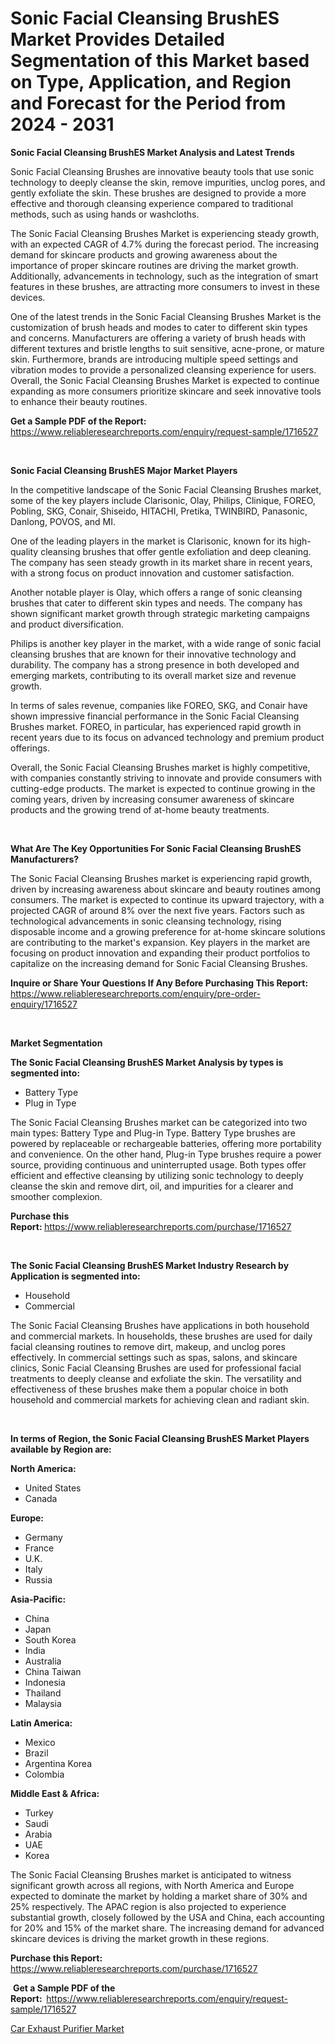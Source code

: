 <p><h1>Sonic Facial Cleansing BrushES Market Provides Detailed Segmentation of this Market based on Type, Application, and Region and Forecast for the Period from 2024 - 2031</h1></p><p><strong>Sonic Facial Cleansing BrushES Market Analysis and Latest Trends</strong></p>
<p><p>Sonic Facial Cleansing Brushes are innovative beauty tools that use sonic technology to deeply cleanse the skin, remove impurities, unclog pores, and gently exfoliate the skin. These brushes are designed to provide a more effective and thorough cleansing experience compared to traditional methods, such as using hands or washcloths.</p><p>The Sonic Facial Cleansing Brushes Market is experiencing steady growth, with an expected CAGR of 4.7% during the forecast period. The increasing demand for skincare products and growing awareness about the importance of proper skincare routines are driving the market growth. Additionally, advancements in technology, such as the integration of smart features in these brushes, are attracting more consumers to invest in these devices.</p><p>One of the latest trends in the Sonic Facial Cleansing Brushes Market is the customization of brush heads and modes to cater to different skin types and concerns. Manufacturers are offering a variety of brush heads with different textures and bristle lengths to suit sensitive, acne-prone, or mature skin. Furthermore, brands are introducing multiple speed settings and vibration modes to provide a personalized cleansing experience for users. Overall, the Sonic Facial Cleansing Brushes Market is expected to continue expanding as more consumers prioritize skincare and seek innovative tools to enhance their beauty routines.</p></p>
<p><strong>Get a Sample PDF of the Report:&nbsp;</strong> <a href="https://www.reliableresearchreports.com/enquiry/request-sample/1716527">https://www.reliableresearchreports.com/enquiry/request-sample/1716527</a></p>
<p>&nbsp;</p>
<p><strong>Sonic Facial Cleansing BrushES Major Market Players</strong></p>
<p><p>In the competitive landscape of the Sonic Facial Cleansing Brushes market, some of the key players include Clarisonic, Olay, Philips, Clinique, FOREO, Pobling, SKG, Conair, Shiseido, HITACHI, Pretika, TWINBIRD, Panasonic, Danlong, POVOS, and MI. </p><p>One of the leading players in the market is Clarisonic, known for its high-quality cleansing brushes that offer gentle exfoliation and deep cleaning. The company has seen steady growth in its market share in recent years, with a strong focus on product innovation and customer satisfaction. </p><p>Another notable player is Olay, which offers a range of sonic cleansing brushes that cater to different skin types and needs. The company has shown significant market growth through strategic marketing campaigns and product diversification.</p><p>Philips is another key player in the market, with a wide range of sonic facial cleansing brushes that are known for their innovative technology and durability. The company has a strong presence in both developed and emerging markets, contributing to its overall market size and revenue growth.</p><p>In terms of sales revenue, companies like FOREO, SKG, and Conair have shown impressive financial performance in the Sonic Facial Cleansing Brushes market. FOREO, in particular, has experienced rapid growth in recent years due to its focus on advanced technology and premium product offerings.</p><p>Overall, the Sonic Facial Cleansing Brushes market is highly competitive, with companies constantly striving to innovate and provide consumers with cutting-edge products. The market is expected to continue growing in the coming years, driven by increasing consumer awareness of skincare products and the growing trend of at-home beauty treatments.</p></p>
<p>&nbsp;</p>
<p><strong>What Are The Key Opportunities For Sonic Facial Cleansing BrushES Manufacturers?</strong></p>
<p><p>The Sonic Facial Cleansing Brushes market is experiencing rapid growth, driven by increasing awareness about skincare and beauty routines among consumers. The market is expected to continue its upward trajectory, with a projected CAGR of around 8% over the next five years. Factors such as technological advancements in sonic cleansing technology, rising disposable income and a growing preference for at-home skincare solutions are contributing to the market's expansion. Key players in the market are focusing on product innovation and expanding their product portfolios to capitalize on the increasing demand for Sonic Facial Cleansing Brushes.</p></p>
<p><strong>Inquire or Share Your Questions If Any Before Purchasing This Report:</strong> <a href="https://www.reliableresearchreports.com/enquiry/pre-order-enquiry/1716527">https://www.reliableresearchreports.com/enquiry/pre-order-enquiry/1716527</a></p>
<p>&nbsp;</p>
<p><strong>Market Segmentation</strong></p>
<p><strong>The Sonic Facial Cleansing BrushES Market Analysis by types is segmented into:</strong></p>
<p><ul><li>Battery Type</li><li>Plug in Type</li></ul></p>
<p><p>The Sonic Facial Cleansing Brushes market can be categorized into two main types: Battery Type and Plug-in Type. Battery Type brushes are powered by replaceable or rechargeable batteries, offering more portability and convenience. On the other hand, Plug-in Type brushes require a power source, providing continuous and uninterrupted usage. Both types offer efficient and effective cleansing by utilizing sonic technology to deeply cleanse the skin and remove dirt, oil, and impurities for a clearer and smoother complexion.</p></p>
<p><strong>Purchase this Report:&nbsp;</strong><a href="https://www.reliableresearchreports.com/purchase/1716527">https://www.reliableresearchreports.com/purchase/1716527</a></p>
<p>&nbsp;</p>
<p><strong>The Sonic Facial Cleansing BrushES Market Industry Research by Application is segmented into:</strong></p>
<p><ul><li>Household</li><li>Commercial</li></ul></p>
<p><p>The Sonic Facial Cleansing Brushes have applications in both household and commercial markets. In households, these brushes are used for daily facial cleansing routines to remove dirt, makeup, and unclog pores effectively. In commercial settings such as spas, salons, and skincare clinics, Sonic Facial Cleansing Brushes are used for professional facial treatments to deeply cleanse and exfoliate the skin. The versatility and effectiveness of these brushes make them a popular choice in both household and commercial markets for achieving clean and radiant skin.</p></p>
<p>&nbsp;</p>
<p><strong>In terms of Region, the Sonic Facial Cleansing BrushES Market Players available by Region are:</strong></p>
<p>
    <p> <strong> North America: </strong>
        <ul>
            <li>United States</li>
            <li>Canada</li>
        </ul>
        </p> 
    <p> <strong> Europe: </strong>
        <ul>
            <li>Germany</li>
            <li>France</li>
            <li>U.K.</li>
            <li>Italy</li>
            <li>Russia</li>
        </ul>
        </p> 
    <p> <strong> Asia-Pacific: </strong>
        <ul>
            <li>China</li>
            <li>Japan</li>
            <li>South Korea</li>
            <li>India</li>
            <li>Australia</li>
            <li>China Taiwan</li>
            <li>Indonesia</li>
            <li>Thailand</li>
            <li>Malaysia</li>
        </ul>
        </p> 
    <p> <strong> Latin America: </strong>
        <ul>
            <li>Mexico</li>
            <li>Brazil</li>
            <li>Argentina Korea</li>
            <li>Colombia</li>
        </ul>
        </p> 
    <p> <strong> Middle East & Africa: </strong>
        <ul>
            <li>Turkey</li>
            <li>Saudi</li>
            <li>Arabia</li>
            <li>UAE</li>
            <li>Korea</li>
        </ul>
    </p>
    </p>
<p><p>The Sonic Facial Cleansing Brushes market is anticipated to witness significant growth across all regions, with North America and Europe expected to dominate the market by holding a market share of 30% and 25% respectively. The APAC region is also projected to experience substantial growth, closely followed by the USA and China, each accounting for 20% and 15% of the market share. The increasing demand for advanced skincare devices is driving the market growth in these regions.</p></p>
<p><strong>Purchase this Report: </strong><a href="https://www.reliableresearchreports.com/purchase/1716527">https://www.reliableresearchreports.com/purchase/1716527</a></p>
<p>&nbsp;<strong>Get a Sample PDF of the Report:&nbsp;&nbsp;</strong><a href="https://www.reliableresearchreports.com/enquiry/request-sample/1716527">https://www.reliableresearchreports.com/enquiry/request-sample/1716527</a></p>
<p><strong></strong></p>
<p><p><a href="https://cautious-neon-760.notion.site/Car-Exhaust-Purifier-Market-Analysis-Examines-its-Scope-on-Growth-Opportunities-and-Forecasted-Tren-ecca30e604e445f2a854c99c3b66116a">Car Exhaust Purifier Market</a></p></p>
